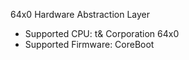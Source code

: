 64x0 Hardware Abstraction Layer

- Supported CPU: t& Corporation 64x0
- Supported Firmware: CoreBoot
